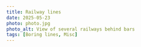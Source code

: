 ```yaml
---
title: Railway lines
date: 2025-05-23
photo: photo.jpg
photo_alt: View of several railways behind bars
tags: [Boring lines, Misc]
---
```


